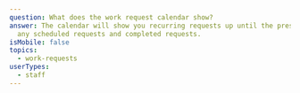 ```yaml
---
question: What does the work request calendar show?
answer: The calendar will show you recurring requests up until the present date,
  any scheduled requests and completed requests.
isMobile: false
topics:
  - work-requests
userTypes:
  - staff
---
```

